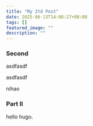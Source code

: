 ```yaml
---
title: "My 2td Post"
date: 2025-06-13T14:08:27+08:00
tags: []
featured_image: ""
description: ""
---
```


### Second

asdfasdf

asdfasdf

nihao 


### Part II

hello hugo.
